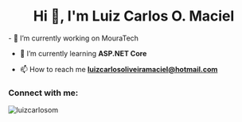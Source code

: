 <h1 align="center">Hi 👋, I'm Luiz Carlos O. Maciel</h1>
- 🔭 I’m currently working on MouraTech

- 🌱 I’m currently learning **ASP.NET Core**

- 📫 How to reach me **luizcarlosoliveiramaciel@hotmail.com**

<h3 align="left">Connect with me:</h3>
<p align="left">
</p>

<p><img align="center" src="https://github-readme-stats.vercel.app/api/top-langs?username=luizcarlosom&show_icons=true&theme=dracula&hide_border=true&locale=en&layout=compact" alt="luizcarlosom" /></p>
